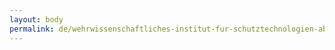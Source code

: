 ```yaml
---
layout: body
permalink: de/wehrwissenschaftliches-institut-fur-schutztechnologien-abc-schutz/
---
```


